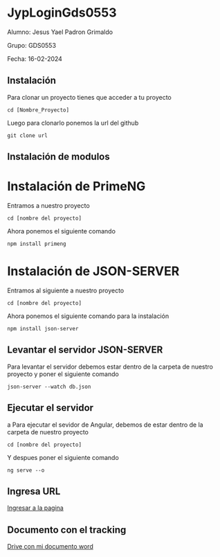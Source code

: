 # JypLoginGds0553

 Alumno: Jesus Yael Padron Grimaldo
 
 Grupo: GDS0553
 
 Fecha: 16-02-2024

## Instalación
Para clonar un proyecto tienes que acceder a tu proyecto
```
cd [Nombre_Proyecto]
```
Luego para clonarlo ponemos la url del github
```
git clone url
```
## Instalación de modulos
<h1>Instalación de PrimeNG</h1>


Entramos a nuestro proyecto
```
cd [nombre del proyecto]
```
Ahora ponemos el siguiente comando
```
npm install primeng
```
<h1>Instalación de JSON-SERVER</h1>


Entramos al siguiente a nuestro proyecto
   ```
   cd [nombre del proyecto]
   ```
Ahora ponemos el siguiente comando para la instalación
```
npm install json-server
```

## Levantar el servidor JSON-SERVER
Para levantar el servidor debemos estar dentro de la carpeta de nuestro proyecto y poner el siguiente comando
```
json-server --watch db.json
```

## Ejecutar el servidor
a
Para ejecutar el sevidor de Angular, debemos de estar dentro de la carpeta de nuestro proyecto
```
cd [nombre del proyecto]
```
Y despues poner el siguiente comando
```
ng serve --o
```
## Ingresa URL

<a href="https://localhost:4200/" title="Optional title">Ingresar a la pagina</a>

## Documento con el tracking

<a href="https://drive.google.com/file/d/1PEBKbt1-YFepH_q6vjrXg7v2ksVMlqA3/view?usp=sharing" title="Optional title">Drive con mi documento word</a>


